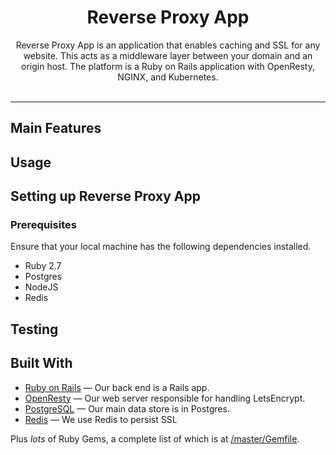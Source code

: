 <div align="center">
  <h1>Reverse Proxy App</h1>
  Reverse Proxy App is an application that enables caching and SSL for any website. This acts as a middleware layer between your domain and an origin host. The platform is a Ruby on Rails application with OpenResty, NGINX, and Kubernetes.
  <br/>
</div>

<br/>


----


## Main Features

## Usage

## Setting up Reverse Proxy App

### Prerequisites
Ensure that your local machine has the following dependencies installed.

* Ruby 2.7
* Postgres
* NodeJS
* Redis

## Testing

## Built With

- [Ruby on Rails](https://github.com/rails/rails) &mdash; Our back end is a Rails app.
- [OpenResty](https://github.com/openresty/openresty) &mdash; Our web server responsible for handling LetsEncrypt.
- [PostgreSQL](https://www.postgresql.org/) &mdash; Our main data store is in Postgres.
- [Redis](https://redis.io/) &mdash; We use Redis to persist SSL

Plus *lots* of Ruby Gems, a complete list of which is at [/master/Gemfile](https://github.com/ericraio/proxy-app/blob/master/Gemfile).

